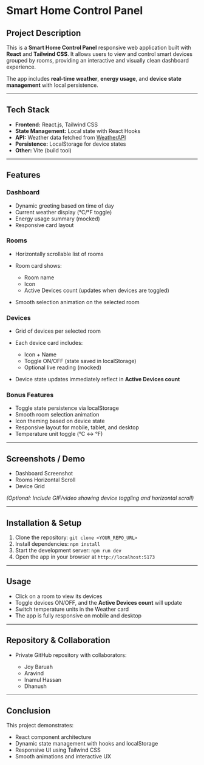 # Smart Home Control Panel

## Project Description

This is a **Smart Home Control Panel** responsive web application built with **React** and **Tailwind CSS**.
It allows users to view and control smart devices grouped by rooms, providing an interactive and visually clean dashboard experience.

The app includes **real-time weather**, **energy usage**, and **device state management** with local persistence.

---

## Tech Stack

* **Frontend:** React.js, Tailwind CSS
* **State Management:** Local state with React Hooks
* **API:** Weather data fetched from [WeatherAPI](https://www.weatherapi.com/)
* **Persistence:** LocalStorage for device states
* **Other:** Vite (build tool)

---

## Features

### Dashboard

* Dynamic greeting based on time of day
* Current weather display (°C/°F toggle)
* Energy usage summary (mocked)
* Responsive card layout

### Rooms

* Horizontally scrollable list of rooms
* Room card shows:

  * Room name
  * Icon
  * Active Devices count (updates when devices are toggled)
* Smooth selection animation on the selected room

### Devices

* Grid of devices per selected room
* Each device card includes:

  * Icon + Name
  * Toggle ON/OFF (state saved in localStorage)
  * Optional live reading (mocked)
* Device state updates immediately reflect in **Active Devices count**

### Bonus Features

* Toggle state persistence via localStorage
* Smooth room selection animation
* Icon theming based on device state
* Responsive layout for mobile, tablet, and desktop
* Temperature unit toggle (°C ↔ °F)

---

## Screenshots / Demo

* Dashboard Screenshot
* Rooms Horizontal Scroll
* Device Grid

*(Optional: Include GIF/video showing device toggling and horizontal scroll)*

---

## Installation & Setup

1. Clone the repository:
   `git clone <YOUR_REPO_URL>`
2. Install dependencies:
   `npm install`
3. Start the development server:
   `npm run dev`
4. Open the app in your browser at `http://localhost:5173`

---

## Usage

* Click on a room to view its devices
* Toggle devices ON/OFF, and the **Active Devices count** will update
* Switch temperature units in the Weather card
* The app is fully responsive on mobile and desktop

---

## Repository & Collaboration

* Private GitHub repository with collaborators:

  * Joy Baruah
  * Aravind
  * Inamul Hassan
  * Dhanush

---

## Conclusion

This project demonstrates:

* React component architecture
* Dynamic state management with hooks and localStorage
* Responsive UI using Tailwind CSS
* Smooth animations and interactive UX
